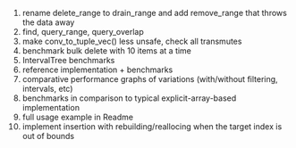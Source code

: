 
1. rename delete_range to drain_range and add remove_range that throws the data away
1. find, query_range, query_overlap
1. make conv_to_tuple_vec() less unsafe, check all transmutes
1. benchmark bulk delete with 10 items at a time
1. IntervalTree benchmarks
1. reference implementation + benchmarks
1. comparative performance graphs of variations (with/without filtering, intervals, etc)
1. benchmarks in comparison to typical explicit-array-based implementation
1. full usage example in Readme
1. implement insertion with rebuilding/reallocing when the target index is out of bounds